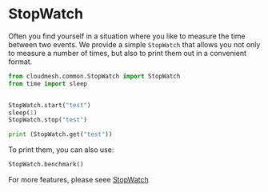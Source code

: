 # StopWatch

Often you find yourself in a situation where you like to measure the
time between two events. We provide a simple  `StopWatch` that allows
you not only to measure a number of times, but also to print them out in
a convenient format.

```python
from cloudmesh.common.StopWatch import StopWatch
from time import sleep


StopWatch.start("test")
sleep(1)
StopWatch.stop("test")

print (StopWatch.get("test"))
```

To print them, you can also use:

```python
StopWatch.benchmark()
```

For more features, please seee [StopWatch](https://cloudmesh.github.io/cloudmesh-manual/api/cloudmesh.common.html?highlight=stopwatch#module-cloudmesh.common.StopWatch)
